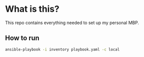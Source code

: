 # What is this?

This repo contains everything needed to set up my personal MBP.

## How to run

```bash
ansible-playbook -i inventory playbook.yaml -c local
```
